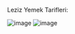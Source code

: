 Leziz Yemek Tarifleri: 

![image](https://github.com/enbayy/Leziz_Yemek_Tarifleri/assets/103318928/754f4534-f8e3-444c-a92d-c852853428be)
![image](https://github.com/enbayy/Leziz_Yemek_Tarifleri/assets/103318928/d1679888-d300-413e-bbe9-5d9e2b921736)


